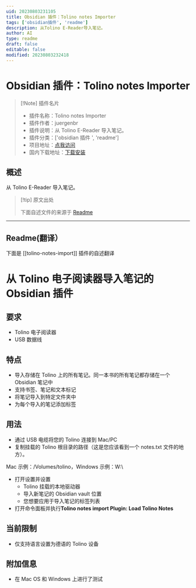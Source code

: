 ```yaml
---
uid: 20230803231105
title: Obsidian 插件：Tolino notes Importer
tags: ['obsidian插件', 'readme']
description: 从Tolino E-Reader导入笔记。
author: AI
type: readme
draft: false
editable: false
modified: 20230803232418
---
```


# Obsidian 插件：Tolino notes Importer

> [!Note] 插件名片
> - 插件名称：Tolino notes Importer
> - 插件作者：juergenbr
> - 插件说明：从 Tolino E-Reader 导入笔记。
> - 插件分类：['obsidian 插件 ', 'readme']
> - 项目地址：[点我访问](https://github.com/juergenbr/obsidian-tolino-notes-import)
> - 国内下载地址：[下载安装](https://pkmer.cn/products/plugin/pluginMarket/?tolino-notes-import)

## 概述

从 Tolino E-Reader 导入笔记。

> [!tip] 原文出处
>
>下面自述文件的来源于 [Readme](https://ghproxy.net/https://raw.githubusercontent.com/juergenbr/obsidian-tolino-notes-import/master/README.md)
>

---

## Readme(翻译）

下面是 [[tolino-notes-import]] 插件的自述翻译

# 从 Tolino 电子阅读器导入笔记的 Obsidian 插件

## 要求

* Tolino 电子阅读器
* USB 数据线

## 特点

* 导入存储在 Tolino 上的所有笔记。同一本书的所有笔记都存储在一个 Obsidian 笔记中
* 支持书签、笔记和文本标记
* 将笔记导入到特定文件夹中
* 为每个导入的笔记添加标签

## 用法

* 通过 USB 电缆将您的 Tolino 连接到 Mac/PC
* 复制挂载的 Tolino 根目录的路径（这是您应该看到一个 notes.txt 文件的地方）。

Mac 示例：/Volumes/tolino，Windows 示例：W:\

* 打开设置并设置
	* Tolino 挂载的本地驱动器
	* 导入新笔记的 Obsidian vault 位置
	* 您想要应用于导入笔记的标签列表
* 打开命令面板并执行**Tolino notes import Plugin: Load Tolino Notes**

## 当前限制

* 仅支持语言设置为德语的 Tolino 设备

## 附加信息

* 在 Mac OS 和 Windows 上进行了测试
